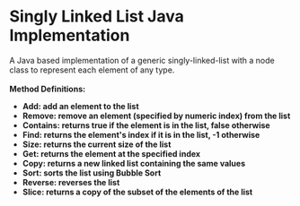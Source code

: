 # Singly Linked List Java Implementation
A Java based implementation of a generic singly-linked-list with a node class to represent each element of any type. <br>
<br>
<strong>Method Definitions:<strong><br>
  <ul>
    <li><strong>Add:</strong> add an element to the list</li>
    <li><strong>Remove:</strong> remove an element (specified by numeric index) from the list</li>
    <li><strong>Contains:</strong> returns true if the element is in the list, false otherwise</li>
    <li><strong>Find:</strong> returns the element's index if it is in the list, -1 otherwise</li>
    <li><strong>Size:</strong> returns the current size of the list</li>
    <li><strong>Get:</strong> returns the element at the specified index</li>
    <li><strong>Copy:</strong> returns a new linked list containing the same values</li>
    <li><strong>Sort:</strong> sorts the list using Bubble Sort</li>
    <li><strong>Reverse:</strong> reverses the list</li>
    <li><strong>Slice:</strong> returns a copy of the subset of the elements of the list</li>
  </ul>
      
